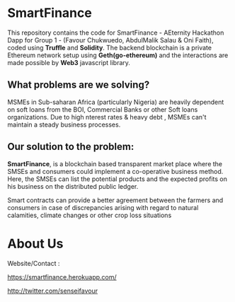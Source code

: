 # SmartFinance

This repository contains the code for SmartFinance - AEternity Hackathon Dapp for Group 1 - (Favour Chukwuedo, AbdulMalik Salau & Oni Faith), coded using **Truffle** and **Solidity**. The backend blockchain is a private Ethereum network setup using **Geth(go-ethereum)** and the interactions are made possible by **Web3** javascript library.

## What problems are we solving?

MSMEs in Sub-saharan Africa (particularly Nigeria) are heavily dependent on soft loans from the BOI, Commercial Banks or other Soft loans organizations. Due to high nterest rates & heavy debt , MSMEs can't maintain a steady business processes.


## Our solution to the problem:

**SmartFinance**,  is a blockchain based transparent market place where the SMSEs and consumers could implement a co-operative business method. Here, the SMSEs can list the potential products and the expected profits on his business on the distributed public ledger.

Smart contracts can provide a better agreement between the farmers and consumers in case of discrepancies arising with regard to natural calamities, climate changes or other crop loss situations



# About Us


Website/Contact : 

https://smartfinance.herokuapp.com/

http://twitter.com/senseifavour


